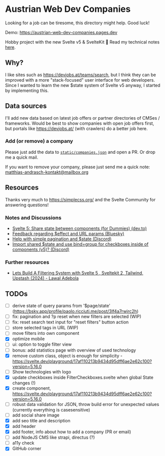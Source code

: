 # Austrian Web Dev Companies

Looking for a job can be tiresome, this directory might help. Good luck!

Demo: https://austrian-web-dev-companies.pages.dev

Hobby project with the new Svelte v5 & SvelteKit 🧙 Read my technical notes [here](https://dev.to/mandrasch/svelte-5-share-state-between-components-for-dummies-4gd2).

## Why?

I like sites such as https://devjobs.at/teams/search, but I think they can be improved with a more "stack-focused" user interface for web developers. Since I wanted to learn the new $state system of Svelte v5 anyway, I started by implementing this.

## Data sources

I'll add new data based on latest job offers or partner directories of CMSes / frameworks. Would be best to show companies with open job offers first, but portals like https://devjobs.at/ (with crawlers) do a better job here.

### Add (or remove) a company

Please just add the data to [`static/companies.json`](https://github.com/mandrasch/austrian-web-dev-companies/blob/main/static/companies.json) and open a PR. Or drop me a quick mail.

If you want to remove your company, please just send me a quick note: matthias-andrasch-kontakt@mailbox.org

## Resources

Thanks very much to https://simplecss.org/ and the Svelte Community for answering questions!

### Notes and Discussions

- [Svelte 5: Share state between components (for Dummies) (dev.to)](https://dev.to/mandrasch/svelte-5-share-state-between-components-for-dummies-4gd2)
- [Feedback regarding $effect and URL params (Bluesky)](https://bsky.app/profile/paolo.ricciuti.me/post/3lf4a7rwjrc2h)
- [Help with simple pagination and $state (Discord)](https://discord.com/channels/457912077277855764/1325805139126386699)
- [Import shared $state and use bind=group for checkboxes inside of components (v5)? (Discord)](https://discord.com/channels/457912077277855764/1325055109318709278)

### Further resources

- [Lets Build A Filtering System with Svelte 5 , Sveltekit 2, Tailwind, Upstash (2024) - Lawal Adebola](https://www.youtube.com/watch?v=5urk4ui_l5o)

## TODOs

- [ ] derive state of query params from '$page/state' (https://bsky.app/profile/paolo.ricciuti.me/post/3lf4a7rwjrc2h)
- [ ] fix: pagination and ?p reset when new filters are selected (WIP)
- [ ] fix: reset search text input for "reset filters" button action
- [ ] store selected tags in URL (WIP)
- [ ] move filters into own component
- [x] optimize mobile
- [ ] ui: option to toggle filter view
- [ ] bonus: add statistics page with overview of used technology
- [x] remove custom class, object is enough for simplicity - https://svelte.dev/playground/17af110213b9434d95dff6ae2e62c100?version=5.16.0
- [ ] Show technologies with logo
- [x] update checkboxes inside FilterCheckboxes.svelte when global State changes (!)
- [x] create <ResultList /> component, https://svelte.dev/playground/17af110213b9434d95dff6ae2e62c100?version=5.16.0
- [ ] robust data validation for JSON, throw build error for unexpected values (currently everything is casesensitive)
- [ ] add social share image
- [x] add seo title and description
- [x] add header
- [x] add footer, info about how to add a company (PR or email)
- [ ] add NodeJS CMS like strapi, directus (?)
- [ ] a11y check
- [x] GitHub corner
